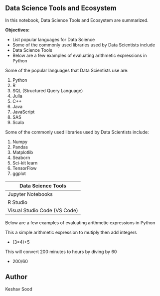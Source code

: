 ## Data Science Tools and Ecosystem

In this notebook, Data Science Tools and Ecosystem are summarized.

**Objectives:**
 - List popular languages for Data Science
 - Some of the commonly used libraries used by Data Scientists include
 - Data Science Tools
 - Below are a few examples of evaluating arithmetic expressions in Python

 Some of the popular languages that Data Scientists use are:
 
 1. Python
 2. R
 3. SQL (Structured Query Language)
 4. Julia
 5. C++
 6. Java
 7. JavaScript 
 8. SAS
 9. Scala

Some of the commonly used libraries used by Data Scientists include:
 1. Numpy
 2. Pandas
 3. Matplotlib
 4. Seaborn
 5. Sci-kit learn
 6. TensorFlow
 7. ggplot

 | Data Science Tools |
 | --- |
 | Jupyter Notebooks |
 | R Studio |
 | Visual Studio Code (VS Code) |

Below are a few examples of evaluating arithmetic expressions in Python

 This a simple arithmetic expression to mutiply then add integers
 - (3*4)+5

 This will convert 200 minutes to hours by diving by 60
 - 200/60


 ## Author
 Keshav Sood
